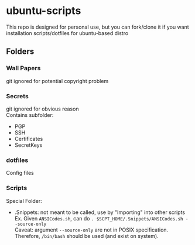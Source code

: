 # ubuntu-scripts
This repo is designed for personal use, but you can fork/clone it if you want  
installation scripts/dotfiles for ubuntu-based distro

## Folders

### Wall Papers
git ignored for potential copyright problem

### Secrets
git ignored for obvious reason  
Contains subfolder:
- PGP
- SSH
- Certificates
- SecretKeys

### dotfiles
Config files

### Scripts

Special Folder:
- .Snippets: not meant to be called, use by "Importing" into other scripts  
Ex. Given `ANSICodes.sh`, can do `. $SCPT_HOME/.Snippets/ANSICodes.sh --source-only`  
Caveat: argument `--source-only` are not in POSIX specification. Therefore, `/bin/bash` should be used (and exist on system).

